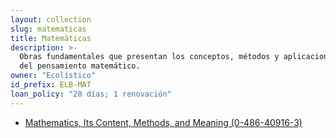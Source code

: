 ```yaml
---
layout: collection
slug: matematicas
title: Matemáticas
description: >-
  Obras fundamentales que presentan los conceptos, métodos y aplicaciones
  del pensamiento matemático.
owner: "Ecolístico"
id_prefix: ELB-MAT
loan_policy: "28 días; 1 renovación"
---
```

- [Mathematics, Its Content, Methods, and Meaning (0-486-40916-3)](/collections/matematicas/books/0-486-40916-3/)
